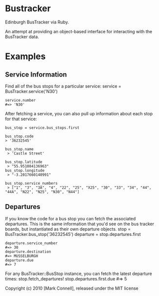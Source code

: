 # Bustracker

Edinburgh BusTracker via Ruby.

An attempt at providing an object-based interface for interacting with the BusTracker data.

# Examples

## Service Information
Find all of the bus stops for a particular service:
    service = BusTracker.service('N30')
    
    service.number
    #=> 'N30'

After fetching a service, you can also pull up information about each stop for that service:

    bus_stop = service.bus_stops.first
    
    bus_stop.code
    > '36232545'
    
    bus_stop.name
     > 'Castle Street'
    
    bus_stop.latitude
     > "55.951084136963"
    bus_stop.longitude
     > "-3.2017660140991"
    
    bus_stop.service_numbers
     > ["1", "3", "3A", "4", "22", "25", "X25", "30", "33", "34", "44", "44A", "N22", "N25", "N30", "N44"]

## Departures
If you know the code for a bus stop you can fetch the associated departures. This is the same information that
you'd see on the bus tracker boards, but instantiated as their own departure objects.
    stop = BusTracker.bus_stop('36232545')
    departure = stop.departures.first
    
    departure.service_number
    #=> 30
    departure.destination
    #=> MUSSELBURGH
    departure.due
    #=> 7

For any BusTracker::BusStop instance, you can fetch the latest departure times:
    stop.fetch_departures!
    stop.departures.first.due
    #=> 5

Copyright (c) 2010 [Mark Connell], released under the MIT license
